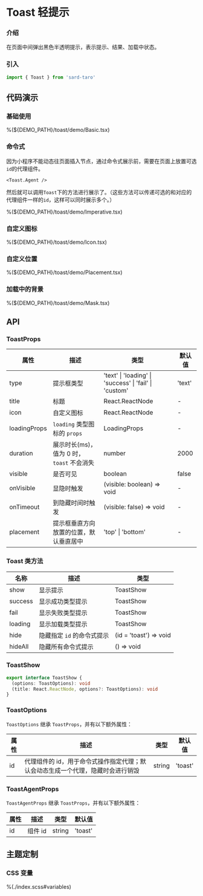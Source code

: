 # Toast 轻提示

### 介绍

在页面中间弹出黑色半透明提示，表示提示、结果、加载中状态。

### 引入

```js
import { Toast } from 'sard-taro'
```

## 代码演示

### 基础使用

%(${DEMO_PATH}/toast/demo/Basic.tsx)

### 命令式

因为小程序不能动态往页面插入节点，通过命令式展示前，需要在页面上放置可选`id`的代理组件。

```tsx
<Toast.Agent />
```

然后就可以调用`Toast`下的方法进行展示了。（这些方法可以传递可选的和对应的代理组件一样的`id`，这样可以同时展示多个。）

%(${DEMO_PATH}/toast/demo/Imperative.tsx)

### 自定义图标

%(${DEMO_PATH}/toast/demo/Icon.tsx)

### 自定义位置

%(${DEMO_PATH}/toast/demo/Placement.tsx)

### 加载中的背景

%(${DEMO_PATH}/toast/demo/Mask.tsx)

## API

### ToastProps

| 属性         | 描述                                      | 类型                                                   | 默认值 |
| ------------ | ----------------------------------------- | ------------------------------------------------------ | ------ |
| type         | 提示框类型                                | 'text' \| 'loading' \| 'success' \| 'fail' \| 'custom' | 'text' |
| title        | 标题                                      | React.ReactNode                                        | -      |
| icon         | 自定义图标                                | React.ReactNode                                        | -      |
| loadingProps | `loading` 类型图标的 `props`              | LoadingProps                                           | -      |
| duration     | 展示时长(ms)，值为 0 时，`toast` 不会消失 | number                                                 | 2000   |
| visible      | 是否可见                                  | boolean                                                | false  |
| onVisible    | 显隐时触发                                | (visible: boolean) => void                             | -      |
| onTimeout    | 到隐藏时间时触发                          | (visible: false) => void                               | -      |
| placement    | 提示框垂直方向放置的位置，默认垂直居中    | 'top' \| 'bottom'                                      | -      |

### Toast 类方法

| 名称    | 描述                       | 类型                   |
| ------- | -------------------------- | ---------------------- |
| show    | 显示提示                   | ToastShow              |
| success | 显示成功类型提示           | ToastShow              |
| fail    | 显示失败类型提示           | ToastShow              |
| loading | 显示加载类型提示           | ToastShow              |
| hide    | 隐藏指定 `id` 的命令式提示 | (id = 'toast') => void |
| hideAll | 隐藏所有命令式提示         | () => void             |

### ToastShow

```ts
export interface ToastShow {
  (options: ToastOptions): void
  (title: React.ReactNode, options?: ToastOptions): void
}
```

### ToastOptions

`ToastOptions` 继承 `ToastProps`，并有以下额外属性：

| 属性 | 描述                                                                            | 类型   | 默认值  |
| ---- | ------------------------------------------------------------------------------- | ------ | ------- |
| id   | 代理组件的 id，用于命令式操作指定代理；默认会动态生成一个代理，隐藏时会进行销毁 | string | 'toast' |

### ToastAgentProps

`ToastAgentProps` 继承 `ToastProps`，并有以下额外属性：

| 属性 | 描述    | 类型   | 默认值  |
| ---- | ------- | ------ | ------- |
| id   | 组件 id | string | 'toast' |

## 主题定制

### CSS 变量

%(./index.scss#variables)
